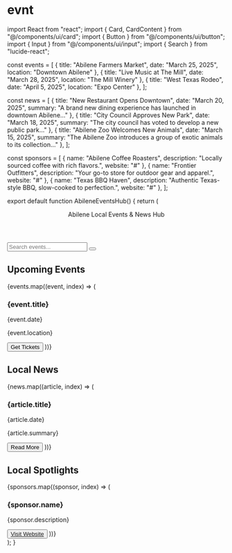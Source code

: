 # evnt
import React from "react";
import { Card, CardContent } from "@/components/ui/card";
import { Button } from "@/components/ui/button";
import { Input } from "@/components/ui/input";
import { Search } from "lucide-react";

const events = [
  { title: "Abilene Farmers Market", date: "March 25, 2025", location: "Downtown Abilene" },
  { title: "Live Music at The Mill", date: "March 28, 2025", location: "The Mill Winery" },
  { title: "West Texas Rodeo", date: "April 5, 2025", location: "Expo Center" },
];

const news = [
  { title: "New Restaurant Opens Downtown", date: "March 20, 2025", summary: "A brand new dining experience has launched in downtown Abilene..." },
  { title: "City Council Approves New Park", date: "March 18, 2025", summary: "The city council has voted to develop a new public park..." },
  { title: "Abilene Zoo Welcomes New Animals", date: "March 15, 2025", summary: "The Abilene Zoo introduces a group of exotic animals to its collection..." },
];

const sponsors = [
  { name: "Abilene Coffee Roasters", description: "Locally sourced coffee with rich flavors.", website: "#" },
  { name: "Frontier Outfitters", description: "Your go-to store for outdoor gear and apparel.", website: "#" },
  { name: "Texas BBQ Haven", description: "Authentic Texas-style BBQ, slow-cooked to perfection.", website: "#" },
];

export default function AbileneEventsHub() {
  return (
    <div className="min-h-screen bg-gray-100 p-6">
      <header className="text-center text-4xl font-bold text-blue-600 mb-6">
        Abilene Local Events & News Hub
      </header>
      <div className="flex justify-center mb-6">
        <Input className="w-1/2" placeholder="Search events..." />
        <Button className="ml-2">
          <Search className="w-5 h-5" />
        </Button>
      </div>
      <section className="mb-12">
        <h2 className="text-2xl font-semibold text-gray-800 mb-4">Upcoming Events</h2>
        <div className="grid md:grid-cols-3 gap-6">
          {events.map((event, index) => (
            <Card key={index} className="p-4 shadow-lg">
              <CardContent>
                <h3 className="text-xl font-semibold">{event.title}</h3>
                <p className="text-gray-600">{event.date}</p>
                <p className="text-gray-500">{event.location}</p>
                <Button className="mt-4 w-full">Get Tickets</Button>
              </CardContent>
            </Card>
          ))}
        </div>
      </section>
      <section className="mb-12">
        <h2 className="text-2xl font-semibold text-gray-800 mb-4">Local News</h2>
        <div className="grid md:grid-cols-3 gap-6">
          {news.map((article, index) => (
            <Card key={index} className="p-4 shadow-lg">
              <CardContent>
                <h3 className="text-xl font-semibold">{article.title}</h3>
                <p className="text-gray-600">{article.date}</p>
                <p className="text-gray-500">{article.summary}</p>
                <Button className="mt-4 w-full">Read More</Button>
              </CardContent>
            </Card>
          ))}
        </div>
      </section>
      <section className="mb-12">
        <h2 className="text-2xl font-semibold text-gray-800 mb-4">Local Spotlights</h2>
        <div className="grid md:grid-cols-3 gap-6">
          {sponsors.map((sponsor, index) => (
            <Card key={index} className="p-4 shadow-lg">
              <CardContent>
                <h3 className="text-xl font-semibold">{sponsor.name}</h3>
                <p className="text-gray-600">{sponsor.description}</p>
                <Button className="mt-4 w-full" asChild>
                  <a href={sponsor.website} target="_blank" rel="noopener noreferrer">Visit Website</a>
                </Button>
              </CardContent>
            </Card>
          ))}
        </div>
      </section>
    </div>
  );
}
